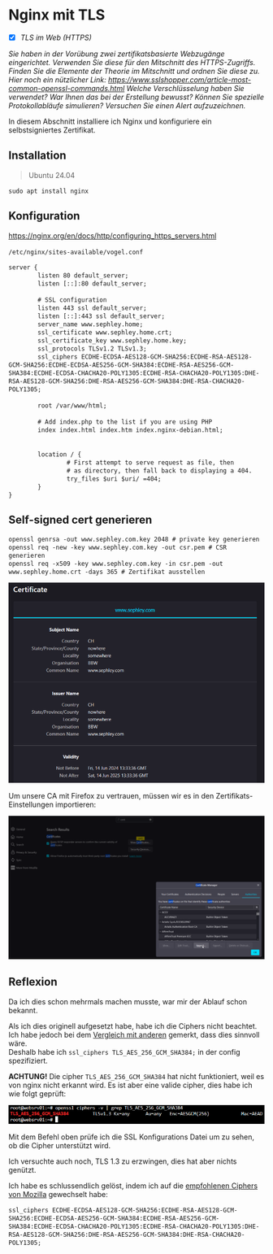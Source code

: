 # Nginx mit TLS
- [x] *TLS im Web (HTTPS)*

*Sie haben in der Vorübung zwei zertifikatsbasierte Webzugänge eingerichtet. Verwenden Sie diese für den Mitschnitt des HTTPS-Zugriffs. Finden Sie die Elemente der Theorie im Mitschnitt und ordnen Sie diese zu. Hier noch ein nützlicher Link: https://www.sslshopper.com/article-most-common-openssl-commands.html Welche Verschlüsselung haben Sie verwendet? War Ihnen das bei der Erstellung bewusst? Können Sie spezielle Protokollabläufe simulieren? Versuchen Sie einen Alert aufzuzeichnen.*

In diesem Abschnitt installiere ich Nginx und konfiguriere ein selbstsigniertes Zertifikat.
## Installation
>Ubuntu 24.04
```
sudo apt install nginx
```

## Konfiguration
<https://nginx.org/en/docs/http/configuring_https_servers.html>

`/etc/nginx/sites-available/vogel.conf`
```
server {
        listen 80 default_server;
        listen [::]:80 default_server;

        # SSL configuration
        listen 443 ssl default_server;
        listen [::]:443 ssl default_server;
        server_name www.sephley.home;
        ssl_certificate www.sephley.home.crt;
        ssl_certificate_key www.sephley.home.key;
        ssl_protocols TLSv1.2 TLSv1.3;
        ssl_ciphers ECDHE-ECDSA-AES128-GCM-SHA256:ECDHE-RSA-AES128-GCM-SHA256:ECDHE-ECDSA-AES256-GCM-SHA384:ECDHE-RSA-AES256-GCM-SHA384:ECDHE-ECDSA-CHACHA20-POLY1305:ECDHE-RSA-CHACHA20-POLY1305:DHE-RSA-AES128-GCM-SHA256:DHE-RSA-AES256-GCM-SHA384:DHE-RSA-CHACHA20-POLY1305;

        root /var/www/html;

        # Add index.php to the list if you are using PHP
        index index.html index.htm index.nginx-debian.html;


        location / {
                # First attempt to serve request as file, then
                # as directory, then fall back to displaying a 404.
                try_files $uri $uri/ =404;
        }
}
```

## Self-signed cert generieren
```
openssl genrsa -out www.sephley.com.key 2048 # private key generieren
openssl req -new -key www.sephley.com.key -out csr.pem # CSR generieren
openssl req -x509 -key www.sephley.com.key -in csr.pem -out www.sephley.home.crt -days 365 # Zertifikat ausstellen
```
![self-signed-cert](../images/self-sigend-cert.png)

Um unsere CA mit Firefox zu vertrauen, müssen wir es in den Zertifikats-Einstellungen importieren:

![firefox](../images/firefox.png)

## Reflexion
Da ich dies schon mehrmals machen musste, war mir der Ablauf schon bekannt.

Als ich dies originell aufgesetzt habe, habe ich die Ciphers nicht beachtet. Ich habe jedoch bei dem [Vergleich mit anderen](vergleich.md) gemerkt, dass dies sinnvoll wäre.  
Deshalb habe ich `ssl_ciphers TLS_AES_256_GCM_SHA384;` in der config spezifiziert.

**ACHTUNG!** Die cipher `TLS_AES_256_GCM_SHA384` hat nicht funktioniert, weil es von nginx nicht erkannt wird. Es ist aber eine valide cipher, dies habe ich wie folgt geprüft:

![suite](../images/suite.png)

Mit dem Befehl oben prüfe ich die SSL Konfigurations Datei um zu sehen, ob die Cipher unterstützt wird.

Ich versuchte auch noch, TLS 1.3 zu erzwingen, dies hat aber nichts genützt.

Ich habe es schlussendlich gelöst, indem ich auf die [empfohlenen Ciphers von Mozilla](https://ssl-config.mozilla.org/) gewechselt habe:
```
ssl_ciphers ECDHE-ECDSA-AES128-GCM-SHA256:ECDHE-RSA-AES128-GCM-SHA256:ECDHE-ECDSA-AES256-GCM-SHA384:ECDHE-RSA-AES256-GCM-SHA384:ECDHE-ECDSA-CHACHA20-POLY1305:ECDHE-RSA-CHACHA20-POLY1305:DHE-RSA-AES128-GCM-SHA256:DHE-RSA-AES256-GCM-SHA384:DHE-RSA-CHACHA20-POLY1305;
```